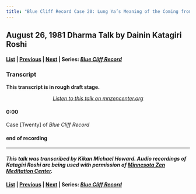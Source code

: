 ```yaml
---
title: "Blue Cliff Record Case 20: Lung Ya’s Meaning of the Coming from the West – Talk 1"
---
```

## August 26, 1981 Dharma Talk by Dainin Katagiri Roshi

#### [List](list#1981) \| [Previous](unfinished-1981-1) \| [Next](unfinished-1981-2) \| Series: [*Blue Cliff Record*](blue-cliff-record)

### Transcript

**This transcript is in rough draft stage.**

<p align="center" style="font-style: italic">
<a href="https://www.mnzencenter.org/the-dainin-katagiri-audio-archive/blue-cliff-record-case-20-lecture-1" target="_blank">Listen to this talk on mnzencenter.org</a>
</p>


#### 0:00


Case [Twenty] of *Blue Cliff Record*




#### end of recording


---

#### *This talk was transcribed by Kikan Michael Howard. Audio recordings of Katagiri Roshi are being used with permission of [Minnesota Zen Meditation Center](https://www.mnzencenter.org/katagiri-project.html).*

#### [List](list#1981) \| [Previous](unfinished-1981-1) \| [Next](unfinished-1981-2) \| Series: [*Blue Cliff Record*](blue-cliff-record)
